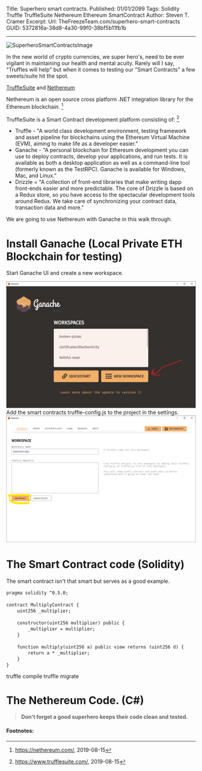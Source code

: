 Title: Superhero smart contracts.
Published: 01/01/2099
Tags: Solidity Truffle TruffleSuite Nethereum Ethereum SmartContract
Author: Steven T. Cramer
Excerpt: 
Url: TheFreezeTeam.com/superhero-smart-contracts
GUID: 5372816a-38d8-4a30-99f0-38bf5b11fb1b

---

![][SuperheroSmartContractsImage]

In the new world of crypto currencies, we super hero's, need to be ever vigilant in maintaining our health and mental acuity.  Rarely will I say,  "Truffles will help" but when it comes to testing our "Smart Contracts" a few sweets/suite hit the spot.

[TruffleSuite](https://www.trufflesuite.com/) and [Nethereum](https://nethereum.com/)

Nethereum is an open source cross platform .NET integration library for the Ethereum blockchain. [^1]

TruffleSuite is a Smart Contract development platform consisting of: [^2]
* Truffle - "A world class development environment, testing framework and asset pipeline for blockchains using the Ethereum Virtual Machine (EVM), aiming to make life as a developer easier." 
* Ganache - "A personal blockchain for Ethereum development you can use to deploy contracts, develop your applications, and run tests. It is available as both a desktop application as well as a command-line tool (formerly known as the TestRPC). Ganache is available for Windows, Mac, and Linux." 
* Drizzle = "A collection of front-end libraries that make writing dapp front-ends easier and more predictable. The core of Drizzle is based on a Redux store, so you have access to the spectacular development tools around Redux. We take care of synchronizing your contract data, transaction data and more." 

We are going to use Nethereum with Ganache in this walk through.

# Install Ganache (Local Private ETH Blockchain for testing)

Start Ganache UI and create a new workspace.

![TruffleStartScreen](input\images\SmartContracts\TruffleStartScreen.png)
Add the smart contracts truffle-config.js to the project in the settings.
![TruffleProjectSettings](input\images\SmartContracts\TruffleProjectSettings.png)

# The Smart Contract code (Solidity)

The smart contract isn't that smart but serves as a good example.

```solidity
pragma solidity ^0.5.0;

contract MultiplyContract {
    uint256 _multiplier;

    constructor(uint256 multiplier) public {
        _multiplier = multiplier;
    }

    function multiply(uint256 a) public view returns (uint256 d) {
        return a * _multiplier;
    }
}
```
truffle compile
truffle migrate

# The Nethereum Code. (C#)






>**Don't forget a good superhero keeps their code clean and tested.**

<!---
## Mentorship

If you are tired of coding alone come join us at the [FreezeTeam](https://twitter.com/TheFreezeTeam1).

-->

#### Footnotes:

[^1]: https://nethereum.com/, 2019-08-15

[^2]: https://www.trufflesuite.com/, 2019-08-15

[^3]: Here's one with multiple paragraphs and code.

    Indent paragraphs to include them in the footnote.

    `{ my code }`

    Add as many paragraphs as you like.

[SuperheroSmartContractsImage]: /../images/SuperheroSmartContractsImage.png "SuperheroSmartContractsImage"
